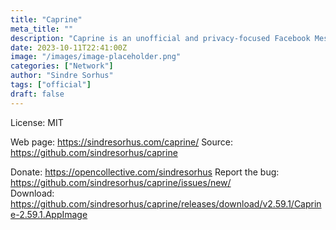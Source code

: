 ```yaml
---
title: "Caprine"
meta_title: ""
description: "Caprine is an unofficial and privacy-focused Facebook Messenger app with many useful features"
date: 2023-10-11T22:41:00Z
image: "/images/image-placeholder.png"
categories: ["Network"]
author: "Sindre Sorhus"
tags: ["official"]
draft: false
---
```


License: MIT

Web page: https://sindresorhus.com/caprine/
Source: https://github.com/sindresorhus/caprine

Donate: https://opencollective.com/sindresorhus
Report the bug: https://github.com/sindresorhus/caprine/issues/new/  
Download: https://github.com/sindresorhus/caprine/releases/download/v2.59.1/Caprine-2.59.1.AppImage
